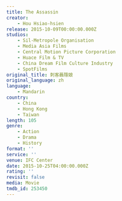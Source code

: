 ```yaml
---
title: The Assassin
creator:
    - Hou Hsiao-hsien
release: 2015-10-09T00:00:00.000Z
studios:
    - Sil-Metropole Organisation
    - Media Asia Films
    - Central Motion Picture Corporation
    - Huace Film & TV
    - China Dream Film Culture Industry
    - SpotFilms
original_title: 刺客聶隱娘
original_language: zh
language:
    - Mandarin
country:
    - China
    - Hong Kong
    - Taiwan
length: 105
genre:
    - Action
    - Drama
    - History
format: ''
service: ''
venue: IFC Center
date: 2015-10-25T04:00:00.000Z
rating: ''
revisit: false
media: Movie
tmdb_id: 253450
---
```

